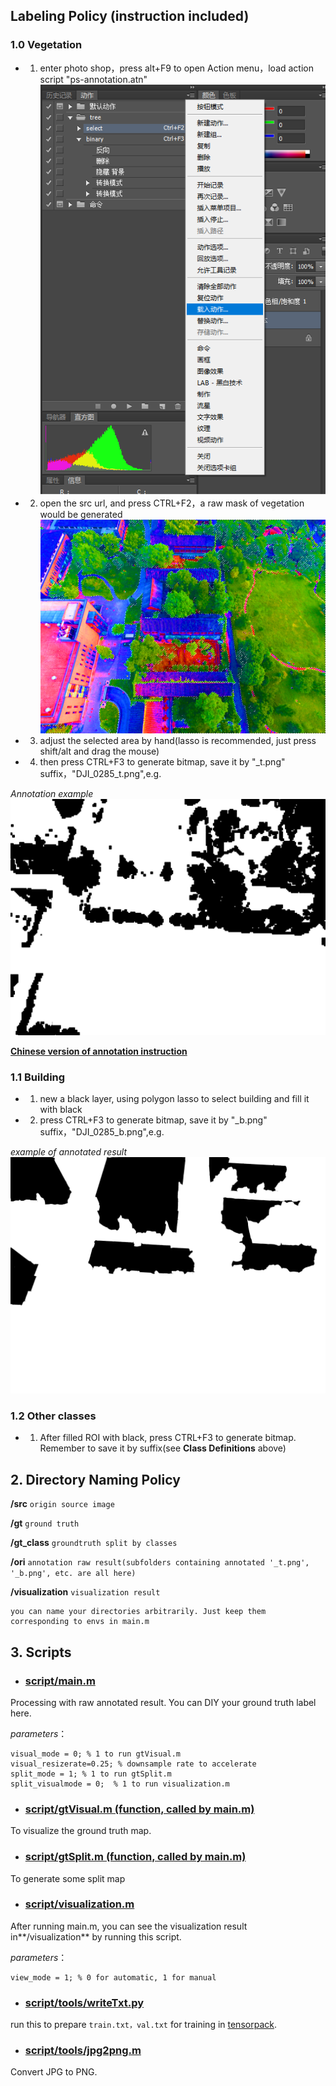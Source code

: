 
## Labeling Policy (instruction included)
### 1.0 Vegetation
- 1. enter photo shop，press alt+F9 to open Action menu，load action script "ps-annotation.atn"
![selection](../img/action.png)
- 2. open the src url, and press CTRL+F2，a raw mask of vegetation would be generated
![selection](../img/selection.png)

- 3. adjust the selected area by hand(lasso is recommended, just press shift/alt and drag the mouse)
- 4. then press CTRL+F3 to generate bitmap, save it by "_t.png" suffix，"DJI_0285_t.png",e.g.

*Annotation example*
![vegetation](../img/DJI_0285_t.png)

**[Chinese version of annotation instruction](ps-annotation.pdf)**

### 1.1 Building
- 1. new a black layer, using polygon lasso to select building and fill it with black
- 2. press CTRL+F3 to generate bitmap, save it by "_b.png" suffix，"DJI_0285_b.png",e.g.

*example of annotated result*
![Building](../img/DJI_0285_b.png)

### 1.2 Other classes
- 1. After filled ROI with black, press CTRL+F3 to generate bitmap. Remember to save it by suffix(see **Class Definitions** above)


## 2. Directory Naming Policy

**/src**  ```origin source image```

**/gt**  ```ground truth```

**/gt_class** ```groundtruth split by classes```

**/ori**  ```annotation raw result(subfolders containing annotated '_t.png', '_b.png', etc. are all here)```

**/visualization** ```visualization result```
```
you can name your directories arbitrarily. Just keep them corresponding to envs in main.m
```


## 3. Scripts

- ### [script/main.m](../script/main.m)
Processing with raw annotated result. You can DIY your ground truth label here.

*parameters*：
```
visual_mode = 0; % 1 to run gtVisual.m
visual_resizerate=0.25; % downsample rate to accelerate
split_mode = 1; % 1 to run gtSplit.m
split_visualmode = 0;  % 1 to run visualization.m
```

- ### [script/gtVisual.m (function, called by main.m)](../script/gtVisual.m)

To visualize the ground truth map.

- ### [script/gtSplit.m (function, called by main.m)](../script/gtSplit.m)

To generate some split map

- ### [script/visualization.m](../script/visualization.m)

After running main.m, you can see the visualization result in**/visualization** by running this script.

*parameters*：
```
view_mode = 1; % 0 for automatic, 1 for manual
```

- ### [script/tools/writeTxt.py](../script/tools/writeTxt.py)

run this to prepare ```train.txt，val.txt``` for training in [tensorpack](https://github.com/MarcWong/tensorpack).


- ### [script/tools/jpg2png.m](../script/tools/jpg2png.m)

Convert JPG to PNG.
